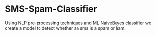 # SMS-Spam-Classifier
Using NLP pre-processing techniques and ML NaiveBayes classifier we create a model to detect whether an sms is a spam or ham.
